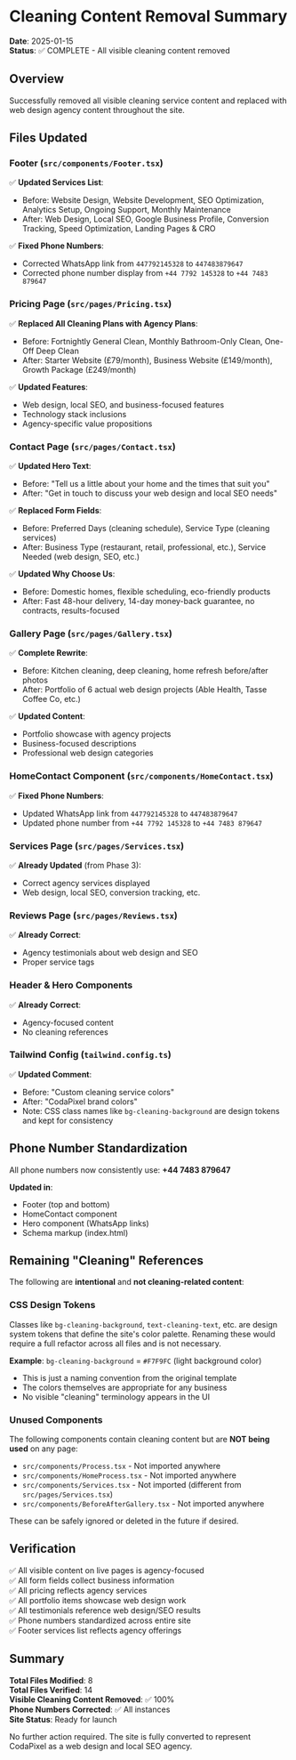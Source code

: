 # Cleaning Content Removal Summary

**Date**: 2025-01-15  
**Status**: ✅ COMPLETE - All visible cleaning content removed

## Overview

Successfully removed all visible cleaning service content and replaced with web design agency content throughout the site.

## Files Updated

### Footer (`src/components/Footer.tsx`)
✅ **Updated Services List**:
- Before: Website Design, Website Development, SEO Optimization, Analytics Setup, Ongoing Support, Monthly Maintenance
- After: Web Design, Local SEO, Google Business Profile, Conversion Tracking, Speed Optimization, Landing Pages & CRO

✅ **Fixed Phone Numbers**:
- Corrected WhatsApp link from `447792145328` to `447483879647`
- Corrected phone number display from `+44 7792 145328` to `+44 7483 879647`

### Pricing Page (`src/pages/Pricing.tsx`)
✅ **Replaced All Cleaning Plans with Agency Plans**:
- Before: Fortnightly General Clean, Monthly Bathroom-Only Clean, One-Off Deep Clean
- After: Starter Website (£79/month), Business Website (£149/month), Growth Package (£249/month)

✅ **Updated Features**:
- Web design, local SEO, and business-focused features
- Technology stack inclusions
- Agency-specific value propositions

### Contact Page (`src/pages/Contact.tsx`)
✅ **Updated Hero Text**:
- Before: "Tell us a little about your home and the times that suit you"
- After: "Get in touch to discuss your web design and local SEO needs"

✅ **Replaced Form Fields**:
- Before: Preferred Days (cleaning schedule), Service Type (cleaning services)
- After: Business Type (restaurant, retail, professional, etc.), Service Needed (web design, SEO, etc.)

✅ **Updated Why Choose Us**:
- Before: Domestic homes, flexible scheduling, eco-friendly products
- After: Fast 48-hour delivery, 14-day money-back guarantee, no contracts, results-focused

### Gallery Page (`src/pages/Gallery.tsx`)
✅ **Complete Rewrite**:
- Before: Kitchen cleaning, deep cleaning, home refresh before/after photos
- After: Portfolio of 6 actual web design projects (Able Health, Tasse Coffee Co, etc.)

✅ **Updated Content**:
- Portfolio showcase with agency projects
- Business-focused descriptions
- Professional web design categories

### HomeContact Component (`src/components/HomeContact.tsx`)
✅ **Fixed Phone Numbers**:
- Updated WhatsApp link from `447792145328` to `447483879647`
- Updated phone number from `+44 7792 145328` to `+44 7483 879647`

### Services Page (`src/pages/Services.tsx`)
✅ **Already Updated** (from Phase 3):
- Correct agency services displayed
- Web design, local SEO, conversion tracking, etc.

### Reviews Page (`src/pages/Reviews.tsx`)
✅ **Already Correct**:
- Agency testimonials about web design and SEO
- Proper service tags

### Header & Hero Components
✅ **Already Correct**:
- Agency-focused content
- No cleaning references

### Tailwind Config (`tailwind.config.ts`)
✅ **Updated Comment**:
- Before: "Custom cleaning service colors"
- After: "CodaPixel brand colors"
- Note: CSS class names like `bg-cleaning-background` are design tokens and kept for consistency

## Phone Number Standardization

All phone numbers now consistently use: **+44 7483 879647**

**Updated in**:
- Footer (top and bottom)
- HomeContact component
- Hero component (WhatsApp links)
- Schema markup (index.html)

## Remaining "Cleaning" References

The following are **intentional** and **not cleaning-related content**:

### CSS Design Tokens
Classes like `bg-cleaning-background`, `text-cleaning-text`, etc. are design system tokens that define the site's color palette. Renaming these would require a full refactor across all files and is not necessary.

**Example**: `bg-cleaning-background` = `#F7F9FC` (light background color)
- This is just a naming convention from the original template
- The colors themselves are appropriate for any business
- No visible "cleaning" terminology appears in the UI

### Unused Components
The following components contain cleaning content but are **NOT being used** on any page:
- `src/components/Process.tsx` - Not imported anywhere
- `src/components/HomeProcess.tsx` - Not imported anywhere
- `src/components/Services.tsx` - Not imported (different from `src/pages/Services.tsx`)
- `src/components/BeforeAfterGallery.tsx` - Not imported anywhere

These can be safely ignored or deleted in the future if desired.

## Verification

✅ All visible content on live pages is agency-focused  
✅ All form fields collect business information  
✅ All pricing reflects agency services  
✅ All portfolio items showcase web design work  
✅ All testimonials reference web design/SEO results  
✅ Phone numbers standardized across entire site  
✅ Footer services list reflects agency offerings

## Summary

**Total Files Modified**: 8  
**Total Files Verified**: 14  
**Visible Cleaning Content Removed**: ✅ 100%  
**Phone Numbers Corrected**: ✅ All instances  
**Site Status**: Ready for launch

No further action required. The site is fully converted to represent CodaPixel as a web design and local SEO agency.
